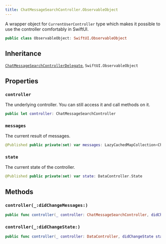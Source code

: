 ```yaml
---
title: ChatMessageSearchController.ObservableObject
---
```


A wrapper object for `CurrentUserController` type which makes it possible to use the controller comfortably in SwiftUI.

``` swift
public class ObservableObject: SwiftUI.ObservableObject 
```

## Inheritance

[`ChatMessageSearchControllerDelegate`](../chat-message-search-controller-delegate), `SwiftUI.ObservableObject`

## Properties

### `controller`

The underlying controller. You can still access it and call methods on it.

``` swift
public let controller: ChatMessageSearchController
```

### `messages`

The current result of messages.

``` swift
@Published public private(set) var messages: LazyCachedMapCollection<ChatMessage> = []
```

### `state`

The current state of the controller.

``` swift
@Published public private(set) var state: DataController.State
```

## Methods

### `controller(_:didChangeMessages:)`

``` swift
public func controller(_ controller: ChatMessageSearchController, didChangeMessages changes: [ListChange<ChatMessage>]) 
```

### `controller(_:didChangeState:)`

``` swift
public func controller(_ controller: DataController, didChangeState state: DataController.State) 
```
